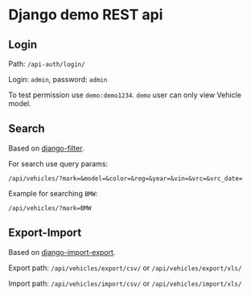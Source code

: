 # Django demo REST api

## Login
Path: `/api-auth/login/`

Login: `admin`, password: `admin`

To test permission use `demo:demo1234`.
`demo` user can only view Vehicle model.

## Search
Based on [django-filter](https://django-filter.readthedocs.io/en/stable/guide/usage.html). 

For search use query params:

`/api/vehicles/?mark=&model=&color=&reg=&year=&vin=&vrc=&vrc_date=`

Example for searching `BMW`:

`/api/vehicles/?mark=BMW`

## Export-Import
Based on [django-import-export](https://django-import-export.readthedocs.io/en/latest/).

Export path: 
`/api/vehicles/export/csv/` or 
`/api/vehicles/export/xls/`

Import path:
`/api/vehicles/import/csv/` or
`/api/vehicles/import/xls/`